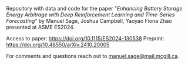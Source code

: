Repository with data and code for the paper 
"_Enhancing Battery Storage Energy Arbitrage with Deep Reinforcement Learning and Time-Series Forecasting_" 
by Manuel Sage, Joshua Campbell, Yaoyao Fiona Zhao presented at ASME ES2024.

Access to paper: https://doi.org/10.1115/ES2024-130538
Preprint: https://doi.org/10.48550/arXiv.2410.20005

For comments and questions reach out to [manuel.sage@mail.mcgill.ca](manuel.sage@mail.mcgill.ca).